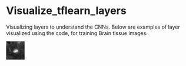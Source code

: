 # Visualize_tflearn_layers
Visualizing layers to understand the CNNs. Below are examples of layer visualized using the code, for training Brain tissue images.

![Input Image](images/input_data_0.png)
